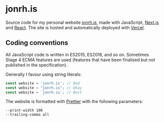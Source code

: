 # jonrh.is
Source code for my personal website [jonrh.is](https://jonrh.is), made with JavaScript,
[Next.js](https://nextjs.org/) and [React](https://reactjs.org/). The site is hosted and
automatically deployed with [Vercel](https://vercel.com/).

## Coding conventions
All JavaScript code is written in ES2015, ES2016, and so on. Sometimes Stage 4 ECMA features are
used (features that have been finalised but not published in the specification).

Generally I favour using string literals:

```javascript
const website = 'jonrh.is'; // Bad
const website = "jonrh.is"; // Okay
const website = `jonrh.is`; // Best
```

The website is formatted with [Prettier](https://github.com/prettier/prettier) with the following
parameters:

```
--print-width 100
--trailing-comma all
```